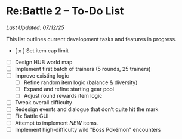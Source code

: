 # Re:Battle 2 – To-Do List  
*Last Updated: 07/12/25*

This list outlines current development tasks and features in progress.

- [ x ] Set item cap limit  
- [ ] Design HUB world map  
- [ ] Implement first batch of trainers (5 rounds, 25 trainers)  
- [ ] Improve existing logic  
  - [ ] Refine random item logic (balance & diversity)  
  - [ ] Expand and refine starting gear pool  
  - [ ] Adjust round rewards item logic  
- [ ] Tweak overall difficulty  
- [ ] Redesign events and dialogue that don’t quite hit the mark  
- [ ] Fix Battle GUI
- [ ] Attempt to implement *NEW* items.
- [ ] Implement high-difficulty wild "Boss Pokémon" encounters